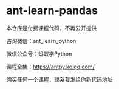 # ant-learn-pandas

本仓库是付费课程代码，不再公开提供

咨询微信：ant_learn_python

微信公众号：蚂蚁学Python

课程全集：https://antpy.ke.qq.com/

购买任何一个课程，联系我发给你新代码地址